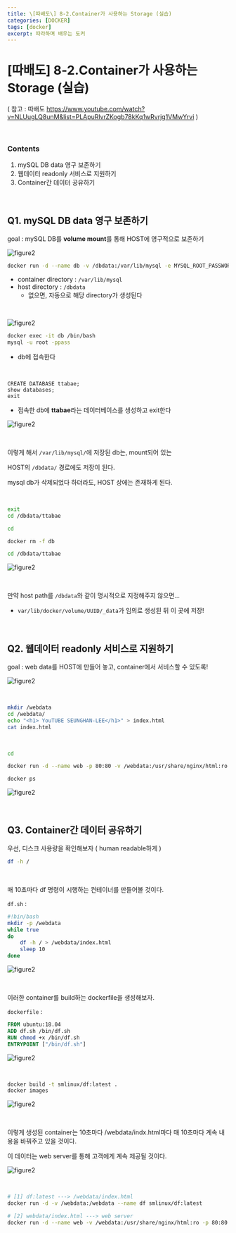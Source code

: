 ```yaml
---
title: \[따배도\] 8-2.Container가 사용하는 Storage (실습)
categories: [DOCKER]
tags: [docker]
excerpt: 따라하며 배우는 도커
---
```


<script src="https://cdn.mathjax.org/mathjax/latest/MathJax.js?config=TeX-AMS-MML_HTMLorMML" type="text/javascript"></script>

# \[따배도] 8-2.Container가 사용하는 Storage (실습)

( 참고 : 따배도 https://www.youtube.com/watch?v=NLUugLQ8unM&list=PLApuRlvrZKogb78kKq1wRvrjg1VMwYrvi )

<br>

### Contents

1. mySQL DB data 영구 보존하기
2. 웹데이터 readonly 서비스로 지원하기
3. Container간 데이터 공유하기

<br>

## Q1. mySQL DB data 영구 보존하기

goal : mySQL DB를 **volume mount**를 통해 HOST에 영구적으로 보존하기

 ![figure2](/assets/img/docker/img127.png)

```bash
docker run -d --name db -v /dbdata:/var/lib/mysql -e MYSQL_ROOT_PASSWORD=pass mysql:latest
```

- container directory : `/var/lib/mysql`
- host directory : `/dbdata`
  - 없으면, 자동으로 해당 directory가 생성된다

<br>

![figure2](/assets/img/docker/img128.png)

```bash
docker exec -it db /bin/bash
mysql -u root -ppass
```

- db에 접속한다

<br>

```mysql
CREATE DATABASE ttabae;
show databases;
exit
```

- 접속한 db에 **ttabae**라는 데이터베이스를 생성하고 exit한다

![figure2](/assets/img/docker/img129.png)

<br>

이렇게 해서 `/var/lib/mysql/`에 저장된 db는, mount되어 있는 

HOST의 `/dbdata/` 경로에도 저장이 된다.

mysql db가 삭제되었다 하더라도, HOST 상에는 존재하게 된다.

<br>

```bash
exit
cd /dbdata/ttabae

cd

docker rm -f db

cd /dbdata/ttabae
```

![figure2](/assets/img/docker/img130.png)

<br>

만약 host path를 `/dbdata`와 같이 명시적으로 지정해주지 않으면...

- `var/lib/docker/volume/UUID/_data`가 임의로 생성된 뒤 이 곳에 저장!

<br>

## Q2. 웹데이터 readonly 서비스로 지원하기

goal : web data를 HOST에 만들어 놓고, container에서 서비스할 수 있도록!

![figure2](/assets/img/docker/img131.png)

<br>

```bash
mkdir /webdata
cd /webdata/
echo "<h1> YouTUBE SEUNGHAN-LEE</h1>" > index.html
cat index.html
```

<br>

```bash
cd

docker run -d --name web -p 80:80 -v /webdata:/usr/share/nginx/html:ro nginx:1.14
```

```bash
docker ps
```

![figure2](/assets/img/docker/img132.png)

<br>

## Q3. Container간 데이터 공유하기

우선, 디스크 사용량을 확인해보자 ( human readable하게 )

```bash
df -h /
```

<br>

매 10초마다 df 명령이 시행하는 컨테이너를 만들어볼 것이다.

`df.sh` :

```bash
#!bin/bash
mkdir -p /webdata
while true
do
	df -h / > /webdata/index.html
	sleep 10
done
```

![figure2](/assets/img/docker/img133.png)

<br>

이러한 container를 build하는 dockerfile을 생성해보자.

`dockerfile` :

```dockerfile
FROM ubuntu:18.04
ADD df.sh /bin/df.sh
RUN chmod +x /bin/df.sh
ENTRYPOINT ["/bin/df.sh"]
```

![figure2](/assets/img/docker/img134.png)

<br>

```bash
docker build -t smlinux/df:latest .
docker images
```

![figure2](/assets/img/docker/img135.png)

<br>

이렇게 생성된 container는 10초마다 /webdata/indx.html마다 매 10초마다 계속 내용을 바꿔주고 있을 것이다.

이 데이터는 web server를 통해 고객에게 계속 제공될 것이다.

![figure2](/assets/img/docker/img136.png)

<br>

```bash
# [1] df:latest ---> /webdata/index.html
docker run -d -v /webdata:/webdata --name df smlinux/df:latest

# [2] webdata/index.html ---> web server
docker run -d --name web -v /webdata:/usr/share/nginx/html:ro -p 80:80 nginx:1.14
```

